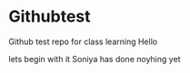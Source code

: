 # Githubtest
Github test repo for class learning
Hello

lets begin with it 
Soniya has done noyhing yet
